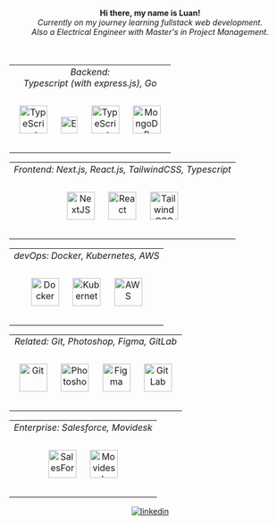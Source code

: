 <div align="center">
  <p align="center">
  <b>
    Hi there, my name is Luan!<br>
      </b>
        <i>
        Currently on my journey learning fullstack web development.<br>
        Also a Electrical Engineer with Master's in Project Management.<br>
    </i>
  <br><br>
  </p>


  <table>
    <td valign="top" align="center">
      <div align="center">
        <i> Backend: </i> <br>
        <i> Typescript (with express.js), Go</i> <br><br>
        <a href="https://www.typescriptlang.org/" target="_blank"><img style="margin: 10px"
            src="https://profilinator.rishav.dev/skills-assets/typescript-original.svg" alt="TypeScript"
            height="50" /></a>
        <a href="https://expressjs.com/" target="_blank"><img style="margin: 10px"
            src="https://www.guayerd.com/wp-content/uploads//2021/04/expressjs-logo.svg" alt="Express.js"
            height="30" /></a>
        <a href="https://go.dev/" target="_blank"><img style="margin: 10px"
            src="https://upload.wikimedia.org/wikipedia/commons/thumb/0/05/Go_Logo_Blue.svg/1200px-Go_Logo_Blue.svg.png" alt="TypeScript"
            height="50" /></a>
        <a href="https://www.mongodb.com/" target="_blank"><img style="margin: 10px"
            src="https://profilinator.rishav.dev/skills-assets/mongodb-original-wordmark.svg" alt="MongoDB"
            height="50" /></a>
      </div> <br>
    </td>
    </tr>
  </table>
      <table>
    <tr>
      <td valign="top" align="center">
        <i> Frontend: Next.js, React.js, TailwindCSS, Typescript </i><br><br>
        <div align="center">
          <a href="https://nextjs.org/" target="_blank"><img style="margin: 10px"
              src="https://profilinator.rishav.dev/skills-assets/nextjs.png" alt="NextJS" height="50" /></a>
          <a href="https://reactjs.org/" target="_blank"><img style="margin: 10px"
              src="https://profilinator.rishav.dev/skills-assets/react-original-wordmark.svg" alt="React"
              height="50" /></a>
          <a href="https://www.tailwindcss.com/" target="_blank"><img style="margin: 10px"
              src="https://profilinator.rishav.dev/skills-assets/tailwindcss.svg" alt="Tailwind CSS" height="50" /></a>
        </div> <br>
      </td>
    </tr>
      </table>
      <table>
    <tr>
    <tr>
      <td valign="top" align="center">
        <i> devOps: Docker, Kubernetes, AWS </i><br><br>
        <div align="center">
          <a href="https://www.docker.com/" target="_blank"><img style="margin: 10px"
                src="https://profilinator.rishav.dev/skills-assets/docker-original-wordmark.svg" alt="Docker" height="50" /></a>
          <a href="https://kubernetes.io/" target="_blank"><img style="margin: 10px"
              src="https://profilinator.rishav.dev/skills-assets/kubernetes-icon.svg" alt="Kubernetes" height="50" /></a>
          <a href="https://aws.amazon.com/" target="_blank"><img style="margin: 10px"
              src="https://profilinator.rishav.dev/skills-assets/amazonwebservices-original-wordmark.svg" alt="AWS" height="50" /></a>
        </div> <br>
      </td>
    </tr>
  </table>
  <table>
    <tr>
    <tr>
      <td valign="top" align="center">
        <i> Related: Git, Photoshop, Figma, GitLab </i><br><br>
        <div align="center">
          <a href="https://github.com/" target="_blank"><img style="margin: 10px"
              src="https://profilinator.rishav.dev/skills-assets/git-scm-icon.svg" alt="Git" height="50" /></a>
          <a href="https://www.adobe.com/in/products/photoshop.html" target="_blank"><img style="margin: 10px"
              src="https://profilinator.rishav.dev/skills-assets/photoshop-plain.svg" alt="Photoshop" height="50" /></a>
          <a href="https://www.figma.com/" target="_blank"><img style="margin: 10px"
              src="https://profilinator.rishav.dev/skills-assets/figma-icon.svg" alt="Figma" height="50" /></a>
          <a href="https://about.gitlab.com/" target="_blank"><img style="margin: 10px"
              src="https://profilinator.rishav.dev/skills-assets/gitlab.svg" alt="GitLab" height="50" /></a>
        </div> <br>
      </td>
    </tr>
  </table>
  <table>
    <tr>
    <tr>
      <td valign="top" align="center">
        <i> Enterprise: Salesforce, Movidesk </i><br><br>
        <div align="center">
          <a href="http://www.salesforce.com/" target="_blank"><img style="margin: 10px"
              src="https://profilinator.rishav.dev/skills-assets/salesforce.png" alt="SalesForce" height="50" /></a>
          <a href="https://www.movidesk.com/" target="_blank"><img style="margin: 10px"
              src="https://registration.movidesk.com/Content/images/movidesk-form.svg" alt="Movidesk" height="50" /></a>
        </div> <br>
      </td>
    </tr>
  </table>

  <a href="https://www.linkedin.com/in/luangabriel/" target="_blank">
    <img src=https://img.shields.io/badge/linkedin-%231E77B5.svg?&style=for-the-badge&logo=linkedin&logoColor=white
      alt=linkedin style="margin-bottom: 5px;" />
  </a>
</div>
